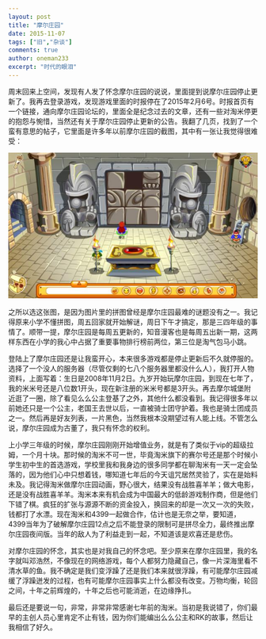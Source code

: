 ```yaml
---
layout: post
title: "摩尔庄园"
date: 2015-11-07
tags: ["旧","杂谈"]
comments: true
author: oneman233
excerpt: "时代的眼泪"
---
```


周末回来上空间，发现有人发了怀念摩尔庄园的说说，里面提到说摩尔庄园停止更新了。我再去登录游戏，发现游戏里面的时报停在了2015年2月6号。时报首页有一个链接，通向摩尔庄园论坛的，里面全是纪念过去的文章，还有一些对淘米停更的抱怨与惋惜，当然还有关于摩尔庄园停止更新的公告。我翻了几页，找到了一个蛮有意思的帖子，它里面是许多年以前摩尔庄园的截图，其中有一张让我觉得很难受：

![摩尔庄园的截图](../images/2015-11-07-MoErZhuangYuan-1.jpg "摩尔庄园的截图")

之所以选这张图，是因为图片里的拼图曾经是摩尔庄园最难的谜题没有之一。我记得原来小学不懂拼图，周五回家就开始解谜，周日下午才搞定，那是三四年级的事情了。顺带一提，摩尔庄园是每周五更新的，知音漫客也是每周五出新一期，这两样东西在小学的我心中占据了重要事物排行榜前两位，第三位是淘气包马小跳。

登陆上了摩尔庄园还是让我蛮开心，本来很多游戏都是停止更新后不久就停服的。选择了一个没人的服务器（尽管仅剩的七八个服务器里都没什么人），我打开人物资料，上面写着：生日是2008年11月2日。九岁开始玩摩尔庄园，到现在七年了，我的米米号还是八位数1开头，现在新注册的米米号都是3开头。再去摩尔城堡附近逛了一圈，除了看见么么公主登基了之外，其他什么都没看到。我记得很多年以前她还只是一个公主，老国王去世以后，一直被骑士团守护着。我也是骑士团成员之一。然后再是好友列表，一片黑色，当然我根本没期望过有人能上线。不管怎么说，摩尔庄园成为古董了，我只有怀念的权利。

上小学三年级的时候，摩尔庄园刚刚开始增值业务，就是有了类似于vip的超级拉姆，一个月十块。那时候的淘米不可一世，毕竟淘米旗下的赛尔号还是那个时候小学生初中生的首选游戏，学校里我和我身边的很多同学都在聊淘米有一天一定会坠落的，因为他们心中只想着钱，哪知道七年后的今天诅咒居然灵验了，实在是始料未及。我记得淘米做摩尔庄园动画，野心很大，结果没有战胜喜羊羊；做大电影，还是没有战胜喜羊羊。淘米本来有机会成为中国最大的低龄游戏制作商，但是他们下错了棋。疯狂的扩张与源源不断的资金投入，换回来的却是一次又一次的失败，钱都打了水漂。现在淘米和4399一起做合作，估计也是无奈之举，要知道，4399当年为了破解摩尔庄园12点之后不能登录的限制可是拼尽全力，最终推出摩尔庄园夜间版。当年的敌人为了利益走到一起，不知道该是欢喜还是悲伤。

对摩尔庄园的怀念，其实也是对我自己的怀念吧。至少原来在摩尔庄园里，我的名字就叫邓浩然，不像现在的网络游戏，每个人都努力隐藏自己，像一片深海里看不清水草的鱼。我不确定是我们变浮躁了还是我们本来就很浮躁，有可能摩尔庄园减缓了浮躁迸发的过程，也有可能摩尔庄园事实上什么都没有改变。万物均衡，轮回之间，十年之前辉煌的，十年之后也可能消逝，在边缘挣扎。

最后还是要说一句，非常，非常非常感谢七年前的淘米。当初是我说错了，你们最早的主创人员心里肯定不止有钱，因为你们能编出么么公主和RK的故事，然后让我相信了好久。